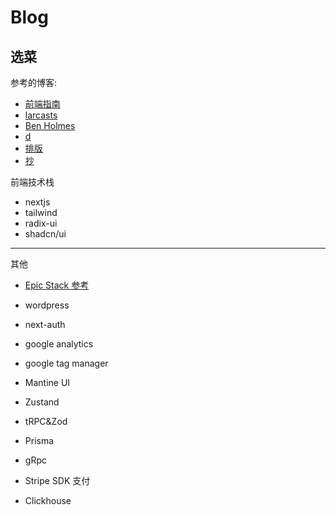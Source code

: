 # Blog

## 选菜

参考的博客:

- [前端指南](https://rualc.me/)
- [larcasts](https://laracasts.com/discuss)
- [Ben Holmes](https://bholmes.dev/)
- [d](https://www.dalelarroder.com/)
- [排版](https://chirpy.cotes.page/posts/getting-started/)
- [抄](https://www.joshwcomeau.com/blog/how-i-built-my-blog/)

前端技术栈

- nextjs
- tailwind
- radix-ui
- shadcn/ui


----
其他

- [Epic Stack 参考](https://www.epicweb.dev/epic-stack)

- wordpress
- next-auth
- google analytics
- google tag manager
- Mantine UI
- Zustand
- tRPC&Zod
- Prisma
- gRpc
- Stripe SDK 支付
- Clickhouse
